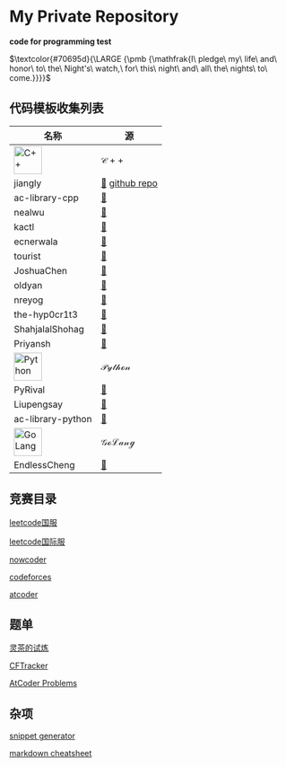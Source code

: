 # My Private Repository
__code for programming test__
<br>

$\textcolor{#70695d}{\LARGE {\pmb {\mathfrak{I\ pledge\ my\ life\ and\ honor\ to\ the\ Night's\ watch,\ for\ this\ night\ and\ all\ the\ nights\ to\ come.}}}}$

## 代码模板收集列表
名称 | 源
---- | -----
<img src="https://cdn.jsdelivr.net/gh/devicons/devicon@latest/icons/cplusplus/cplusplus-original.svg" alt="C++" width="50" height="50"/> | $\mathcal{C++}$
jiangly | [:blue_heart:](https://www.cnblogs.com/WIDA/p/17633758.html) [github repo](https://github.com/hh2048/XCPC/tree/main/03%20-%20jiangly%E6%A8%A1%E6%9D%BF%E6%94%B6%E9%9B%86)
ac-library-cpp | [:blue_heart:](https://github.com/atcoder/ac-library)
nealwu | [:blue_heart:](https://github.com/nealwu/competitive-programming)
kactl | [:blue_heart:](https://github.com/kth-competitive-programming/kactl)
ecnerwala | [:blue_heart:](https://github.com/ecnerwala/cp-book)
tourist | [:blue_heart:](https://github.com/the-tourist/algo)
JoshuaChen | [:blue_heart:](https://github.com/Joshc88/CPTemplates)
oldyan | [:blue_heart:](https://github.com/old-yan/CP-template)
nreyog | [:blue_heart:](https://gitee.com/nreyog/algorithm-board)
the-hyp0cr1t3 | [:blue_heart:](https://github.com/the-hyp0cr1t3/CC)
ShahjalalShohag | [:blue_heart:](https://github.com/ShahjalalShohag/code-library)
Priyansh | [:blue_heart:](https://github.com/Priyansh19077/CP-Templates)
<img src="https://cdn.jsdelivr.net/gh/devicons/devicon@latest/icons/python/python-original.svg" alt="Python" width="50" height="50"/> | $\mathcal{Python}$
PyRival | [:blue_heart:](https://github.com/cheran-senthil/PyRival)
Liupengsay | [:blue_heart:](https://github.com/liupengsay/PyIsTheBestLang)
ac-library-python | [:blue_heart:](https://github.com/not522/ac-library-python/tree/master)
<img src="https://cdn.jsdelivr.net/gh/devicons/devicon@latest/icons/go/go-original-wordmark.svg" alt="GoLang" width="50" height="50"/> | $\mathcal{GoLang}$
EndlessCheng | [:blue_heart:](https://github.com/EndlessCheng/codeforces-go)

## 竞赛目录
[leetcode国服](https://leetcode.cn/contest/)

[leetcode国际服](https://leetcode.com/contest/)

[nowcoder](https://ac.nowcoder.com/acm/contest/vip-index)

[codeforces](https://codeforces.com/contests)

[atcoder](https://atcoder.jp/contests/)

## 题单
[灵茶的试炼](https://docs.qq.com/sheet/DWGFoRGVZRmxNaXFz?tab=BB08J2)

[CFTracker](https://cftracker.netlify.app/contests)

[AtCoder Problems](https://kenkoooo.com/atcoder/#/table/)

## 杂项
[snippet generator](https://snippet-generator.app/?description=&tabtrigger=&snippet=&mode=vscode)

[markdown cheatsheet](https://github.com/tchapi/markdown-cheatsheet)